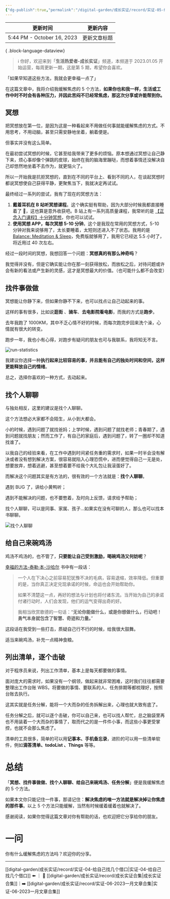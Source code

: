 ```yaml
---
{"dg-publish":true,"permalink":"/digital-garden/成长实证/record/实证-05-缓解压力，我用了这 5 个方法/"}
---
```



| 更新时间                       | 更新内容   |
| -------------------------- | ------ |
| 5:44 PM - October 16, 2023 | 更新文章标题 |

{ .block-language-dataview}

> ℹ️ 你好，欢迎来到「**生活热爱者-成长实证**」频道，本频道于 2023.01.05 开始运营，每周更新一期，这是第 5 期，希望你会喜欢。

「如果早知道这些方法，我就会更幸福一点了」

在这篇文章中，我将介绍我缓解焦虑的 5 个方法，**如果你也和我一样，生活或工作中时不时会有各种压力，并因此苦闷不已经常焦虑，那这次分享或许能帮到你。**

## 冥想

把冥想放在第一位，是因为这是一种看起来不用做任何事就能缓解焦虑的方式。不用思考，不用动脑，甚至只需安静地坐着，躺着便是。

但事实并没有这么简单。

在最初尝试冥想的时候，它甚至给我带来了更多的烦恼。原本想通过冥想让自己静下来，烦心事却像个弹跳的皮球，始终在我的脑海里蹦哒，而想着事情还没解决自己却悠然地坐着不去作为，就更恼火了。

所以一开始我是抗拒冥想的，直到在不同的平台上、看到不同的人，在谈起冥想时都说冥想使自己获得平静，更聚焦当下，我就决定再试试。

最终经过一系列的尝试，我有了现在的冥想方法：

1. **戴着耳机在 B 站听冥想课程**。这个确实挺有帮助，因为大部分时候我都直接睡着了 🤣，这也算是意外收获吧。B 站上有一系列高质量课程，我常听的是 [【正念入门课程】十分钟冥想](http://b23.tv/9EOqn45)，你也可以试试。
2. **使用冥想 APP，每次冥想 5-10 分钟**。这个是我现在常用的冥想方式，5-10 分钟对我来说够用了，太长要睡着，太短则还进入不了状态。我用的是 [Balance: Meditation & Sleep](https://apps.apple.com/cn/app/balance-meditation-sleep/id1361356590)，免费版就够用了，我用它已经达 5.5 小时了，将近用过 40 次左右。

经过一段时间的冥想，我想回答一个问题：**冥想真的有那么神奇吗**？

我觉得并没有，但是它确实能让你在那一刻获得放松，而放松之后，对待问题或许会有新的看法或产生新的灵感，这才是冥想最大的价值。（也可能什么都不会改变）

## 找件事做做

冥想能让你静下来，但如果你静不下来，也可以找点让自己动起来的事。

这样的事有很多，比如说**逛街** 、**骑车**、**去电影院看电影**，而我的方式是**跑步**。

去年我跑了 1000KM，其中不乏心情不好的时候，而每次跑完步回来洗个澡，心情就有很大的转变。

跑步一年，我也小有心得，对跑步有疑问的朋友也可与我联系，我将知无不言。

![run-statistics](https://100-1258489360.cos.ap-shanghai.myqcloud.com/202301312146842.png)

我建议你选择一种**执行起来比较容易的事，并且能有自己的独处时间和空间，这样更能释放自己的情绪**。

总之，选择你喜欢的一种方式，去动起来。

## 找个人聊聊

与独处相反，这里的建议是找个人聊聊。

这个方法想必大家都不会陌生，从小到大都会。

小的时候，遇到问题了就找爸妈；上学时候，遇到问题了就找老师；青春期了，遇到问题就找朋友；然而工作了，有自己的家庭后，遇到问题了，转了一圈却不知道找谁了。

以我自己的经验来看，在工作中遇到时间紧任务重的需求时，如果一时半会没有解决或者没有想到解决方案，很容易就陷入心理恐慌中，进而便觉得自己一无是处，想要放弃，想着逃避，甚至想着要不给我个大礼包让我滚蛋好了。

而解决这个问题其实是有方法的，很有效的一个方法就是：**找个人聊聊**。

遇到 BUG 了，讲给小黄鸭听；

遇到不能解决的问题，也不要憋着，及时向上反馈，请求给予帮助；

找个人聊聊，可以是同事、家属、孩子…如果实在没有可聊的人，那么也可以找本书聊聊。

![找个人聊聊](https://100-1258489360.cos.ap-shanghai.myqcloud.com/202301312152223.png)

## 给自己来碗鸡汤

鸡汤不鸡汤的，也不管了，**只要能让自己受到激励，喝碗鸡汤又何妨呢**？

[幸福的方法-泰勒·本-沙哈尔](https://weread.qq.com/book-detail?type=1&senderVid=15300555&v=e52321a05b491de52ec3a43k6bb4288042d316bb61e34a1) 书中有一段话：

> 一个人在下决心之前容易犯犹豫不决的毛病，容易退缩，效率降低。但重要的是，当你真正决定兑现承诺的时候，命运也会开始帮助你。
> 
> 如果不清楚这一点，再好的想法与计划也将付诸东流。当开始为自己的承诺付诸行动时，人们会发现，他们的运气变得出奇的好。
> 
> 我相当欣赏歌德的一句话：“**无论你能做什么，或是你想做什么，行动吧！勇气本身就包含了智慧、奇迹和力量。**” 

这段话在我受到一些打击，质疑自己行不行的时候，给我很大鼓舞。

适当来碗鸡汤，补充一点精神食粮。

## 列出清单，逐个击破

对于程序员来说，列出工作清单，基本上是每天都要做的事情。

面对庞大的需求时，如果没有一个纲领，做起来就非常困难，这时我们往往都需要整理出工作台账 WBS，将要做的事情、要联系的人、任务排期等都梳理好，按照台账去执行。

这其实就是任务分解，能将一个大而杂的任务拆解出来，心理也就大致有底了。

任务分解之后，就可以逐个击破，你可以自己来，也可以找人帮忙，总之脑袋里再也不用装着一个大而杂的事情了，取而代之的是一件件小事，而这些小事更受掌控，也就不会那么焦虑了。

清单的工具很多，简单的可以用**记事本、手机备忘录**，进阶的可以用一些清单软件，例如**滴答清单、todoList 、Things** 等等。

# 总结

「**冥想、找件事做做、找个人聊聊、给自己来碗鸡汤、任务分解**」便是我缓解焦虑的 5 个方法。

如果本文你只能记住一件事，那请记住：**解决焦虑的唯一方法就是解决掉让你焦虑的那件事**。以上 5 个方法只能缓解，当然有时候缓着缓着也就解决了。

感谢阅读，如果你觉得这篇文章对你有帮助的话，也欢迎把它分享给你的朋友。

# 一问

你有什么缓解焦虑的方法吗？欢迎你的分享。

---

[[digital-garden/成长实证/record/实证-04-给自己找几个借口\|实证-04-给自己找几个借口]] ⬅️ ｜ 📑 [[digital-garden/成长实证/record/成长实证合集\|成长实证合集]]｜➡️ [[digital-garden/成长实证/record/实证-06-2023一月文章合集\|实证-06-2023一月文章合集]]
